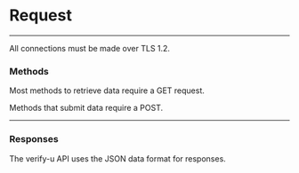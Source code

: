 # Request

---

All connections must be made over TLS 1.2.

### Methods <a name="methods"></a>

Most methods to retrieve data require a GET request.

Methods that submit data require a POST.

---

### Responses <a name="responses"></a>

The verify-u API uses the JSON data format for responses.
